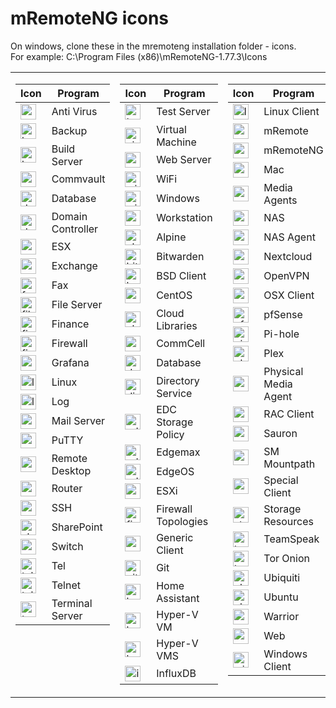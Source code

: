 # mRemoteNG icons
On windows, clone these in the mremoteng installation folder - icons.<br>
For example: C:\Program Files (x86)\mRemoteNG-1.77.3\Icons

<table style="border-collapse: collapse; width: 100%;">
  <tr style="vertical-align: top;">
    <td style="border: none;">

| Icon | Program |
| -------------------- | ---------------------------- |
| <img src="Anti Virus.ico" alt="anti_virus_icon" style="width:25px;height:auto;"> | Anti Virus |
| <img src="Backup.ico" alt="backup_icon" style="width:25px;height:auto;"> | Backup |
| <img src="Build Server.ico" alt="build_server_icon" style="width:25px;height:auto;"> | Build Server |
| <img src="Commvault.ico" alt="commvault_icon" style="width:25px;height:auto;"> | Commvault |
| <img src="Database.ico" alt="database_icon" style="width:25px;height:auto;"> | Database |
| <img src="Domain Controller.ico" alt="domain_controller_icon" style="width:25px;height:auto;"> | Domain Controller |
| <img src="ESX.ico" alt="esx_icon" style="width:25px;height:auto;"> | ESX |
| <img src="Exchange.ico" alt="exchange_icon" style="width:25px;height:auto;"> | Exchange |
| <img src="Fax.ico" alt="fax_icon" style="width:25px;height:auto;"> | Fax |
| <img src="File Server.ico" alt="file_server_icon" style="width:25px;height:auto;"> | File Server |
| <img src="Finance.ico" alt="finance_icon" style="width:25px;height:auto;"> | Finance |
| <img src="Firewall.ico" alt="firewall_icon" style="width:25px;height:auto;"> | Firewall |
| <img src="Grafana_icon.ico" alt="grafana_icon" style="width:25px;height:auto;"> | Grafana |
| <img src="Linux.ico" alt="linux_icon" style="width:25px;height:auto;"> | Linux |
| <img src="Log.ico" alt="log_icon" style="width:25px;height:auto;"> | Log |
| <img src="Mail Server.ico" alt="mail_server_icon" style="width:25px;height:auto;"> | Mail Server |
| <img src="PuTTY.ico" alt="putty_icon" style="width:25px;height:auto;"> | PuTTY |
| <img src="Remote Desktop.ico" alt="remote_desktop_icon" style="width:25px;height:auto;"> | Remote Desktop |
| <img src="Router.ico" alt="router_icon" style="width:25px;height:auto;"> | Router |
| <img src="SSH.ico" alt="ssh_icon" style="width:25px;height:auto;"> | SSH |
| <img src="SharePoint.ico" alt="sharepoint_icon" style="width:25px;height:auto;"> | SharePoint |
| <img src="Switch.ico" alt="switch_icon" style="width:25px;height:auto;"> | Switch |
| <img src="Tel.ico" alt="tel_icon" style="width:25px;height:auto;"> | Tel |
| <img src="Telnet.ico" alt="telnet_icon" style="width:25px;height:auto;"> | Telnet |
| <img src="Terminal Server.ico" alt="terminal_server_icon" style="width:25px;height:auto;"> | Terminal Server |

</td>
<td style="border: none;">

| Icon | Program |
| -------------------- | ---------------------------- |
| <img src="Test Server.ico" alt="test_server_icon" style="width:25px;height:auto;"> | Test Server |
| <img src="Virtual Machine.ico" alt="virtual_machine_icon" style="width:25px;height:auto;"> | Virtual Machine |
| <img src="Web Server.ico" alt="web_server_icon" style="width:25px;height:auto;"> | Web Server |
| <img src="WiFi.ico" alt="wifi_icon" style="width:25px;height:auto;"> | WiFi |
| <img src="Windows.ico" alt="windows_icon" style="width:25px;height:auto;"> | Windows |
| <img src="Workstation.ico" alt="workstation_icon" style="width:25px;height:auto;"> | Workstation |
| <img src="alpine.ico" alt="alpine_icon" style="width:25px;height:auto;"> | Alpine |
| <img src="bitwarden.ico" alt="bitwarden_icon" style="width:25px;height:auto;"> | Bitwarden |
| <img src="bsd_client.ico" alt="bsd_client_icon" style="width:25px;height:auto;"> | BSD Client |
| <img src="centos.ico" alt="centos_icon" style="width:25px;height:auto;"> | CentOS |
| <img src="cloudlibraries_16.ico" alt="cloudlibraries_16_icon" style="width:25px;height:auto;"> | Cloud Libraries |
| <img src="commcell.ico" alt="commcell_icon" style="width:25px;height:auto;"> | CommCell |
| <img src="database_16.ico" alt="database_16_icon" style="width:25px;height:auto;"> | Database |
| <img src="directoryservice_16.ico" alt="directoryservice_16_icon" style="width:25px;height:auto;"> | Directory Service |
| <img src="edcstoragepolicyicon.ico" alt="edcstoragepolicyicon" style="width:25px;height:auto;"> | EDC Storage Policy |
| <img src="edgemax.ico" alt="edgemax_icon" style="width:25px;height:auto;"> | Edgemax |
| <img src="edgeos.ico" alt="edgeos_icon" style="width:25px;height:auto;"> | EdgeOS |
| <img src="esxi.ico" alt="esxi_icon" style="width:25px;height:auto;"> | ESXi |
| <img src="firewall_topologies.ico" alt="firewall_topologies_icon" style="width:25px;height:auto;"> | Firewall Topologies |
| <img src="generic_client_16.ico" alt="generic_client_16_icon" style="width:25px;height:auto;"> | Generic Client |
| <img src="git.ico" alt="git_icon" style="width:25px;height:auto;"> | Git |
| <img src="homeassistant-icon.ico" alt="homeassistant_icon" style="width:25px;height:auto;"> | Home Assistant |
| <img src="hyperv_vm.ico" alt="hyperv_vm_icon" style="width:25px;height:auto;"> | Hyper-V VM |
| <img src="hyperv_vms.ico" alt="hyperv_vms_icon" style="width:25px;height:auto;"> | Hyper-V VMS |
| <img src="influxdb.ico" alt="influxdb_icon" style="width:25px;height:auto;"> | InfluxDB |

</td>
<td style="border: none;">

| Icon | Program |
| -------------------- | ---------------------------- |
| <img src="linux_client.ico" alt="linux_client_icon" style="width:25px;height:auto;"> | Linux Client |
| <img src="mRemote.ico" alt="mRemote_icon" style="width:25px;height:auto;"> | mRemote |
| <img src="mRemoteNG.ico" alt="mRemoteNG_icon" style="width:25px;height:auto;"> | mRemoteNG |
| <img src="mac_16.ico" alt="mac_16_icon" style="width:25px;height:auto;"> | Mac |
| <img src="mediaagents_16x16.ico" alt="mediaagents_16x16_icon" style="width:25px;height:auto;"> | Media Agents |
| <img src="nas_16.ico" alt="nas_16_icon" style="width:25px;height:auto;"> | NAS |
| <img src="nas_agent_16.ico" alt="nas_agent_16_icon" style="width:25px;height:auto;"> | NAS Agent |
| <img src="nextcloud.ico" alt="nextcloud_icon" style="width:25px;height:auto;"> | Nextcloud |
| <img src="openvpn.ico" alt="openvpn_icon" style="width:25px;height:auto;"> | OpenVPN |
| <img src="osx_client.ico" alt="osx_client_icon" style="width:25px;height:auto;"> | OSX Client |
| <img src="pfSense.ico" alt="pfSense_icon" style="width:25px;height:auto;"> | pfSense |
| <img src="pihole.ico" alt="pihole_icon" style="width:25px;height:auto;"> | Pi-hole |
| <img src="plex.ico" alt="plex_icon" style="width:25px;height:auto;"> | Plex |
| <img src="pyhsical-media-agent.ico" alt="pyhsical_media_agent_icon" style="width:25px;height:auto;"> | Physical Media Agent |
| <img src="rac_client.ico" alt="rac_client_icon" style="width:25px;height:auto;"> | RAC Client |
| <img src="sauron.ico" alt="sauron_icon" style="width:25px;height:auto;"> | Sauron |
| <img src="sm_mountpath.ico" alt="sm_mountpath_icon" style="width:25px;height:auto;"> | SM Mountpath |
| <img src="special_client.ico" alt="special_client_icon" style="width:25px;height:auto;"> | Special Client |
| <img src="storage_resources_16.ico" alt="storage_resources_16_icon" style="width:25px;height:auto;"> | Storage Resources |
| <img src="teamspeak.ico" alt="teamspeak_icon" style="width:25px;height:auto;"> | TeamSpeak |
| <img src="tor-onion.ico" alt="tor_onion_icon" style="width:25px;height:auto;"> | Tor Onion |
| <img src="ubiquiti.ico" alt="ubiquiti_icon" style="width:25px;height:auto;"> | Ubiquiti |
| <img src="ubuntu.ico" alt="ubuntu_icon" style="width:25px;height:auto;"> | Ubuntu |
| <img src="warrior.ico" alt="warrior_icon" style="width:25px;height:auto;"> | Warrior |
| <img src="web.ico" alt="web_icon" style="width:25px;height:auto;"> | Web |
| <img src="windows_client.ico" alt="windows_client_icon" style="width:25px;height:auto;"> | Windows Client |

</td>
  </tr>
</table>
